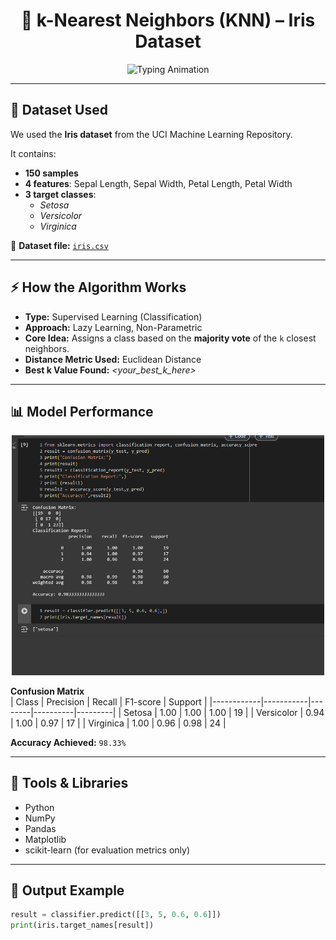 <h1 align="center">🧮 k-Nearest Neighbors (KNN) – Iris Dataset</h1>

<p align="center">
  <img src="https://readme-typing-svg.herokuapp.com?size=25&color=4F46E5&center=true&vCenter=true&width=650&lines=KNN+Classifier+Implementation+from+Scratch;Using+the+Iris+Dataset;Accuracy+Achieved:+98.33%25" alt="Typing Animation">
</p>

---

## 📂 Dataset Used

We used the **Iris dataset** from the UCI Machine Learning Repository.

It contains:
- **150 samples**
- **4 features**: Sepal Length, Sepal Width, Petal Length, Petal Width
- **3 target classes**:
  - *Setosa*
  - *Versicolor*
  - *Virginica*

📁 **Dataset file:** [`iris.csv`](./iris.csv)

---

## ⚡ How the Algorithm Works

- **Type:** Supervised Learning (Classification)
- **Approach:** Lazy Learning, Non-Parametric
- **Core Idea:** Assigns a class based on the **majority vote** of the `k` closest neighbors.
- **Distance Metric Used:** Euclidean Distance
- **Best k Value Found:** *<your_best_k_here>*

---

## 📊 Model Performance

<p align="center">
  <img src="knn_confusion_matrix.png" width="500" alt="Confusion Matrix">
</p>

**Confusion Matrix**  
| Class      | Precision | Recall | F1-score | Support |
|------------|-----------|--------|----------|---------|
| Setosa     | 1.00      | 1.00   | 1.00     | 19      |
| Versicolor | 0.94      | 1.00   | 0.97     | 17      |
| Virginica  | 1.00      | 0.96   | 0.98     | 24      |

**Accuracy Achieved:** `98.33%`

---

## 🔧 Tools & Libraries
- Python
- NumPy
- Pandas
- Matplotlib
- scikit-learn (for evaluation metrics only)

---

## 🚀 Output Example

```python
result = classifier.predict([[3, 5, 0.6, 0.6]])
print(iris.target_names[result])
